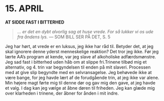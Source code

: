 # 15. APRIL

**AT SIDDE FAST I BITTERHED**

> *… er det en dybt alvorlig sag at huse vrede. For så lukker vi os ude fra åndens lys.*
> — SOM BILL SER PÅ DET, S. 5

Jeg har hørt, at vrede er en luksus, jeg ikke har råd til. Betyder det, at jeg skal ignorere denne yderst menneskelige reaktion? Det tror jeg ikke. Før jeg lærte AA’s program at kende, var jeg slave af alkoholiske adfærdsmønstre. Jeg sad fast i bitterhed uden håb om at slippe fri.Trinene tilbød mig et alternativ, og 4. trin var begyndelsen til enden på mit slaveri. Processen med at give slip begyndte med en selvransagelse. Jeg behøvede ikke at være bange, for jeg havde lært af de forudgående trin, at jeg ikke var alene. Min højere magt førte mig til denne dør og gav mig den gave, at jeg havde et valg. I dag kan jeg vælge at åbne døren til friheden. Jeg kan glæde mig over klarheden i trinene, der åbner for ånden i mit indre.
